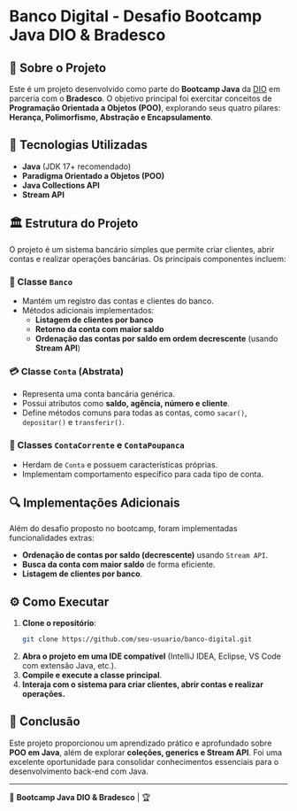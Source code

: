 # Banco Digital - Desafio Bootcamp Java DIO & Bradesco

## 📌 Sobre o Projeto
Este é um projeto desenvolvido como parte do **Bootcamp Java** da [DIO](https://www.dio.me/) em parceria com o **Bradesco**. O objetivo principal foi exercitar conceitos de **Programação Orientada a Objetos (POO)**, explorando seus quatro pilares: **Herança, Polimorfismo, Abstração e Encapsulamento**.

## 🚀 Tecnologias Utilizadas
- **Java** (JDK 17+ recomendado)
- **Paradigma Orientado a Objetos (POO)**
- **Java Collections API**
- **Stream API**

## 🏛️ Estrutura do Projeto
O projeto é um sistema bancário simples que permite criar clientes, abrir contas e realizar operações bancárias. Os principais componentes incluem:

### 🏦 Classe `Banco`
- Mantém um registro das contas e clientes do banco.
- Métodos adicionais implementados:
  - **Listagem de clientes por banco**
  - **Retorno da conta com maior saldo**
  - **Ordenação das contas por saldo em ordem decrescente** (usando **Stream API**)

### 💳 Classe `Conta` (Abstrata)
- Representa uma conta bancária genérica.
- Possui atributos como **saldo, agência, número e cliente**.
- Define métodos comuns para todas as contas, como `sacar()`, `depositar()` e `transferir()`.

### 📌 Classes `ContaCorrente` e `ContaPoupanca`
- Herdam de `Conta` e possuem características próprias.
- Implementam comportamento específico para cada tipo de conta.

## 🔍 Implementações Adicionais
Além do desafio proposto no bootcamp, foram implementadas funcionalidades extras:
- **Ordenação de contas por saldo (decrescente)** usando `Stream API`.
- **Busca da conta com maior saldo** de forma eficiente.
- **Listagem de clientes por banco**.

## ⚙️ Como Executar
1. **Clone o repositório**:
   ```bash
   git clone https://github.com/seu-usuario/banco-digital.git
   ```
2. **Abra o projeto em uma IDE compatível** (IntelliJ IDEA, Eclipse, VS Code com extensão Java, etc.).
3. **Compile e execute a classe principal**.
4. **Interaja com o sistema para criar clientes, abrir contas e realizar operações.**

## 📜 Conclusão
Este projeto proporcionou um aprendizado prático e aprofundado sobre **POO em Java**, além de explorar **coleções, generics e Stream API**. Foi uma excelente oportunidade para consolidar conhecimentos essenciais para o desenvolvimento back-end com Java.

---
🚀 **Bootcamp Java DIO & Bradesco** | 🏆

